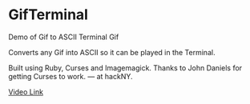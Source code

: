 <h1> GifTerminal </h1>

<p> Demo of Gif to ASCII Terminal Gif </p>

<p>Converts any Gif into ASCII so it can be played in the Terminal.</p>

<p>Built using Ruby, Curses and Imagemagick. Thanks to John Daniels for getting Curses to work. — at hackNY. </p> 

<a href="https://www.facebook.com/video.php?v=10152603215371207&set=vb.725991206&type=3&theater">Video Link</a>
